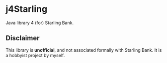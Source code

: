 j4Starling
==========

Java library 4 (for) Starling Bank.

## Disclaimer

This library is **unofficial**, and not associated
formally with Starling Bank. It is a hobbyist project by
myself.
